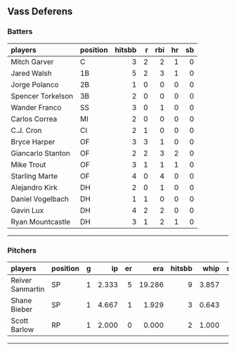## Vass Deferens

### Batters

 
|players           |position | hitsbb|  r| rbi| hr| sb| 
|:-----------------|:--------|------:|--:|---:|--:|--:| 
|Mitch Garver      |C        |      3|  2|   2|  1|  0| 
|Jared Walsh       |1B       |      5|  2|   3|  1|  0| 
|Jorge Polanco     |2B       |      1|  0|   0|  0|  0| 
|Spencer Torkelson |3B       |      2|  0|   0|  0|  0| 
|Wander Franco     |SS       |      3|  0|   1|  0|  0| 
|Carlos Correa     |MI       |      2|  0|   0|  0|  0| 
|C.J. Cron         |CI       |      2|  1|   0|  0|  0| 
|Bryce Harper      |OF       |      3|  3|   1|  0|  0| 
|Giancarlo Stanton |OF       |      2|  2|   3|  2|  0| 
|Mike Trout        |OF       |      3|  1|   1|  1|  0| 
|Starling Marte    |OF       |      4|  0|   4|  0|  0| 
|Alejandro Kirk    |DH       |      2|  0|   1|  0|  0| 
|Daniel Vogelbach  |DH       |      1|  1|   0|  0|  0| 
|Gavin Lux         |DH       |      4|  2|   2|  0|  0| 
|Ryan Mountcastle  |DH       |      3|  1|   2|  1|  0| 

* * *

### Pitchers

 
|players          |position |  g|    ip| er|    era| hitsbb|  whip| so|  w| sv| 
|:----------------|:--------|--:|-----:|--:|------:|------:|-----:|--:|--:|--:| 
|Reiver Sanmartin |SP       |  1| 2.333|  5| 19.286|      9| 3.857|  2|  0|  0| 
|Shane Bieber     |SP       |  1| 4.667|  1|  1.929|      3| 0.643|  4|  0|  0| 
|Scott Barlow     |RP       |  1| 2.000|  0|  0.000|      2| 1.000|  3|  1|  0| 


* * *


